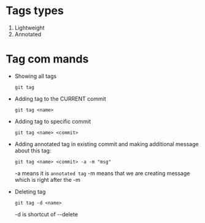 # Tags types

1. Lightweight
2. Annotated

# Tag com mands

* Showing all tags

    ```
    git tag
    ```

* Adding tag to the CURRENT commit

    ```
    git tag <name> 
    ```

* Adding tag to specific commit

    ```
    git tag <name> <commit>
    ```

* Adding annotated tag in existing commit and making additional message about this tag:

    ```
    git tag <name> <commit> -a -m "msg"
    ```

    -a means it is `annotated tag` 
    -m means that we are creating message which is right after the -m

* Deleting tag

    ```
    git tag -d <name>
    ```

    -d is shortcut of --delete

    











